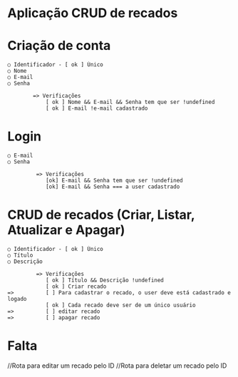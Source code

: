 # Aplicação CRUD de recados


# Criação de conta

    ○ Identificador - [ ok ] Único
    ○ Nome
    ○ E-mail 
    ○ Senha

            => Verificações
                [ ok ] Nome && E-mail && Senha tem que ser !undefined
                [ ok ] E-mail !e-mail cadastrado

# Login

    ○ E-mail
    ○ Senha

             => Verificações
                [ok] E-mail && Senha tem que ser !undefined
                [ok] E-mail && Senha === a user cadastrado

# CRUD de recados (Criar, Listar, Atualizar e Apagar)

    ○ Identificador - [ ok ] Único
    ○ Título
    ○ Descrição

             => Verificações
                [ ok ] Título && Descrição !undefined
                [ ok ] Criar recado
    =>          [ ] Para cadastrar o recado, o user deve está cadastrado e logado
                [ ok ] Cada recado deve ser de um único usuário
    =>          [ ] editar recado
    =>          [ ] apagar recado



# Falta
//Rota para editar um recado pelo ID
//Rota para deletar um recado pelo ID


